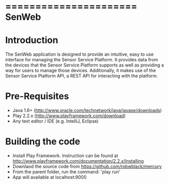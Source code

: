 ======================
SenWeb
======================

Introduction
======================
The SenWeb application is designed to provide an intuitive, easy to use interface for managing the 
Sensor Service Platform. It provides data from the devices that the Sensor Service Platform supports 
as well as providing a way for users to manage those devices. Additionally, it makes use of the 
Sensor Service Platform API, a REST API for interacting with the platform.

Pre-Requisites
======================
- Java 1.6+ (http://www.oracle.com/technetwork/java/javase/downloads)
- Play 2.2.x (http://www.playframework.com/download)
- Any text editor / IDE (e.g. IntelliJ, Eclipse)

Building the code
=====================
- Install Play Framework. Instruction can be found at http://www.playframework.com/documentation/2.2.x/Installing
- Downlaod the source code from https://github.com/robwblack/mercury
- From the parent folder, run the command: 'play run'
- App will available at localhost:9000
